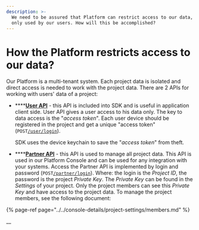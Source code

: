 ```yaml
---
description: >-
  We need to be assured that Platform can restrict access to our data, and is
  only used by our users. How will this be accomplished?
---
```


# How the Platform restricts access to our data?

Our Platform is a multi-tenant system. Each project data is isolated and direct access is needed to work with the project data. There are 2 APIs for working with users' data of a project:

* \*\*\*\*[**User API**](https://backend.northghost.com/doc/user/index.html)  - this API is included into SDK and is useful in application client side. User API gives a user access to his data only. The key to data access is the "_access token_". Each user device should be registered in the project and get a unique "access token" \(`POST`[`/user/login`](https://backend.northghost.com/doc/user/index.html#!/user-controller/loginDevice)\). 

  SDK uses the device keychain to save the "_access token_" from theft.

* \*\*\*\*[**Partner API**](https://backend.northghost.com/doc/partner/index.html) - this API is used to manage all project data. This API is used in our Platform Console and can be used for any integration with your systems. Access the Partner API is implemented by login and password \(`POST`[`/partner/login`](https://backend.northghost.com/doc/partner/index.html#!/partner-controller/login)\). Where: the login is the _Project ID_, the password is the project _Private Key_. The _Private Key_ can be found in the _Settings_ of your project. Only the project members can see this _Private Key_ and have access to the project data. To manage the project members, see the following document:

{% page-ref page="../../console-details/project-settings/members.md" %}

\_\_





